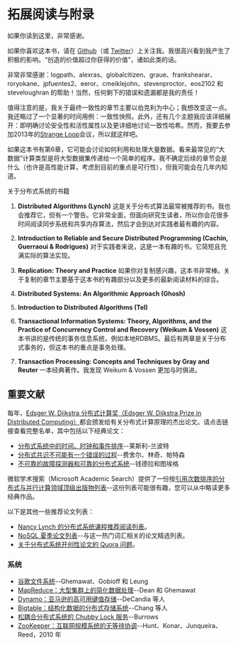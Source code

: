 # 拓展阅读与附录

如果你读到这里，非常感谢。

如果你喜欢这本书，请在 [Github](https://github.com/mixu/)（或 [Twitter](https://twitter.com/mikitotakada)）上关注我。我很高兴看到我产生了积极的影响。“创造的价值超过你获得的价值”，诸如此类的话。

非常非常感谢：logpath、alexras、globalcitizen、graue、frankshearar、roryokane、jpfuentes2、eeror、cmeiklejohn、stevenproctor、eos2102 和 steveloughran 的帮助！当然，任何剩下的错误和遗漏都是我的责任！

值得注意的是，我关于最终一致性的章节主要以伯克利为中心；我想改变这一点。我还略过了一个显著的时间用例：一致性快照。此外，还有几个主题我应该详细展开：即明确讨论安全性和活性属性以及更详细地讨论一致性哈希。然而，我要去参加2013年的[Strange Loop](https://thestrangeloop.com/)会议，所以就这样吧。

如果这本书有第6章，它可能会讨论如何利用和处理大量数据。看来最常见的“大数据”计算类型是将大型数据集传递给一个简单的程序。我不确定后续的章节会是什么（也许是高性能计算，考虑到目前的重点是可行性），但我可能会在几年内知道。

关于分布式系统的书籍

1. **Distributed Algorithms (Lynch)**
   这是关于分布式算法最常被推荐的书。我也会推荐它，但有一个警告。它非常全面，但面向研究生读者，所以你会花很多时间阅读同步系统和共享内存算法，然后才会到达对实践者最有趣的内容。

2. **Introduction to Reliable and Secure Distributed Programming (Cachin, Guerraoui & Rodrigues)**
   对于实践者来说，这是一本有趣的书。它简短且充满实际的算法实现。

3. **Replication: Theory and Practice**
   如果你对复制感兴趣，这本书非常棒。关于复制的章节主要基于这本书的有趣部分以及更多的最新阅读材料的综合。

4. **Distributed Systems: An Algorithmic Approach (Ghosh)**
5. **Introduction to Distributed Algorithms (Tel)**
6. **Transactional Information Systems: Theory, Algorithms, and the Practice of Concurrency Control and Recovery (Weikum & Vossen)**
   这本书讲的是传统的事务信息系统，例如本地RDBMS。最后有两章是关于分布式事务的，但这本书的重点是事务处理。

7. **Transaction Processing: Concepts and Techniques by Gray and Reuter**
   一本经典著作。我发现 Weikum & Vossen 更加与时俱进。

## 重要文献

每年，[Edsger W. Dijkstra 分布式计算奖（Edsger W. Dijkstra Prize in Distributed Computing）](https://en.wikipedia.org/wiki/Dijkstra_Prize)都会颁发给有关分布式计算原理的杰出论文。请点击链接查看完整名单，其中包括以下经典论文：

- [分布式系统中的时间、时钟和事件排序](http://research.microsoft.com/users/lamport/pubs/time-clocks.pdf)--莱斯利-兰波特
- [分布式共识不可能有一个错误的过程](http://theory.lcs.mit.edu/tds/papers/Lynch/jacm85.pdf)--费舍尔、林奇、帕特森
- [不可靠的故障探测器和可靠的分布式系统](https://scholar.google.com/scholar?q=Unreliable+Failure+Detectors+for+Reliable+Distributed+Systems)--钱德拉和图埃格

微软学术搜索（Microsoft Academic Search）提供了一份按[引用次数排序的分布式与并行计算领域顶级出版物列表](http://libra.msra.cn/RankList?entitytype=1&topDomainID=2&subDomainID=16&last=0&start=1&end=100)--这份列表可能很有趣，您可以从中略读更多经典作品。

以下是其他一些推荐论文列表：

- [Nancy Lynch 的分布式系统课程推荐阅读列表](http://courses.csail.mit.edu/6.852/08/handouts/handout3.pdf)。
- [NoSQL 夏季论文列表](http://nosqlsummer.org/papers)--与这一热门词汇相关的论文精选列表。
- [关于分布式系统开创性论文的 Quora 问题](https://www.quora.com/What-are-the-seminal-papers-in-distributed-systems-Why)。

### 系统

- [谷歌文件系统](https://research.google.com/archive/gfs.html)--Ghemawat、Gobioff 和 Leung
- [MapReduce：大型集群上的简化数据处理](https://research.google.com/archive/mapreduce.html)--Dean 和 Ghemawat
- [Dynamo：亚马逊的高可用键值存储](https://scholar.google.com/scholar?q=Dynamo%3A+Amazon%27s+Highly+Available+Key-value+Store)--DeCandia 等人
- [Bigtable：结构化数据的分布式存储系统](https://research.google.com/archive/bigtable.html)--Chang 等人
- [松耦合分布式系统的 Chubby Lock 服务](https://research.google.com/archive/chubby.html)--Burrows
- [ZooKeeper：互联网规模系统的无等待协调](http://labs.yahoo.com/publication/zookeeper-wait-free-coordination-for-internet-scale-systems/)--Hunt、Konar、Junqueira、Reed，2010 年